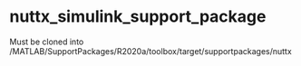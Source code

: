 # nuttx_simulink_support_package

Must be cloned into /MATLAB/SupportPackages/R2020a/toolbox/target/supportpackages/nuttx
